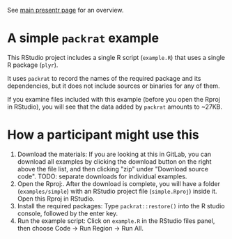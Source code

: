 See [main presentr page](https://gitlab.com/airbornemint/presentr) for an overview.

# A simple `packrat` example

This RStudio project includes a single R script (`example.R`) that uses a single R package (`plyr`). 

It uses `packrat` to record the names of the required package and its dependencies, but it does not include sources or binaries for any of them.

If you examine files included with this example (before you open the Rproj in RStudio), you will see that the data added by `packrat` amounts to ~27KB.

# How a participant might use this

1. Download the materials: If you are looking at this in GitLab, you can download all examples by clicking the download button on the right above the file list, and then clicking "zip" under "Download source code". TODO: separate downloads for individual examples.
2. Open the Rproj:. After the download is complete, you will have a folder (`examples/simple`) with an RStudio project file (`simple.Rproj`) inside it. Open this Rproj in RStudio.
3. Install the required packages: Type `packrat::restore()` into the R studio console, followed by the enter key.
4. Run the example script: Click on `example.R` in the RStudio files panel, then choose Code → Run Region → Run All.